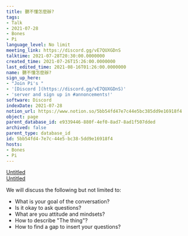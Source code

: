 ```yaml
---
title: 聽不懂怎麼辦?
tags:
- Talk
- 2021-07-28
- Bones
- Pi
language_level: No limit
meeting_link: https://discord.gg/vE7QUXGDnS
talktime: 2021-07-28T20:30:00.0000000
created_time: 2021-07-26T15:26:00.0000000
last_edited_time: 2021-08-16T01:26:00.0000000
name: 聽不懂怎麼辦?
sign_up_here:
- "Join Pi's "
- '[Discord ](https://discord.gg/vE7QUXGDnS)'
- 'server and sign up in #annoncements!'
software: Discord
indexDate: 2021-07-28
notion_url: https://www.notion.so/5bb54fd47e7c44e5bc385dd9e16918f4
object: page
parent_database_id: e9339446-880f-4ef0-8ad7-8ad1f507dded
archived: false
parent_type: database_id
id: 5bb54fd4-7e7c-44e5-bc38-5dd9e16918f4
hosts:
- Bones
- Pi
---
```




[Untitled](https://www.notion.so/12c4a9e645d54aefa860b5f927a0b220)   
[Untitled](https://www.notion.so/482e61b02b9c4456b2b4fe86bb7544c6)   


We will discuss the following but not limited to:
   - What is your goal of the conversation?
   - Is it okay to ask questions?
   - What are you attitude and mindsets?
   - How to describe "The thing"?
   - How to find a gap to insert your questions?






